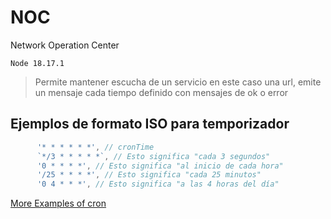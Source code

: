 # NOC

Network Operation Center

`Node 18.17.1`

> Permite mantener escucha de un servicio en este caso una url, emite un mensaje cada tiempo definido con mensajes de ok o error

## Ejemplos de formato ISO  para temporizador

```js
      '* * * * * *', // cronTime
      `*/3 * * * * *`, // Esto significa "cada 3 segundos"
      '0 * * * *', // Esto significa "al inicio de cada hora"
      '/25 * * * *', // Esto significa "cada 25 minutos"
      '0 4 * * *', // Esto significa "a las 4 horas del día"
```

[More Examples of cron](https://github.com/kelektiv/node-cron/tree/main/examples)
